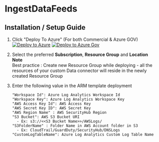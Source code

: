 # IngestDataFeeds

## Installation / Setup Guide

1. Click "Deploy To Azure" (For both Commercial & Azure GOV)  
   [![Deploy to Azure](https://aka.ms/deploytoazurebutton)](https://portal.azure.com/#create/Microsoft.Template/uri/https%3A%2F%2Fraw.githubusercontent.com%2FSebmolendijk%2FIngestDataFeeds%2Fazuredeploy.json)
   [![Deploy to Azure Gov](https://aka.ms/deploytoazuregovbutton)](https://portal.azure.us/#create/Microsoft.Template/uri/https%3A%2F%2Fraw.githubusercontent.com%2FSebmolendijk%2FIngestDataFeeds%2Fmain%2Fazuredeploy.json)

2. Select the preferred **Subscription**, **Resource Group** and **Location**  
   **Note**  
   Best practice : Create new Resource Group while deploying - all the resources of your custom Data connector will reside in the newly created Resource
   Group
3. Enter the following value in the ARM template deployment
   ```
   "Workspace Id": Azure Log Analytics Workspace Id​
   "Workspace Key": Azure Log Analytics Workspace Key
   "AWS Access Key Id": AWS Access Key
   "AWS Secret Key ID": AWS Secret Key
   "AWS Region Name" : AWS SecurityHub Region
   "S3 Bucket": AWS S3 Bucket URI
     - Ex: s3://<<S3 Bucket Name>>/AWSLogs/
   "S3FolderName" : Folder Name in AWS Account folder in S3
     - Ex: CloudTrail/GuardDuty/SecurityHub/DNSLogs
   "CustomLogTableName": Azure Log Analytics Custom Log Table Name
   ```
